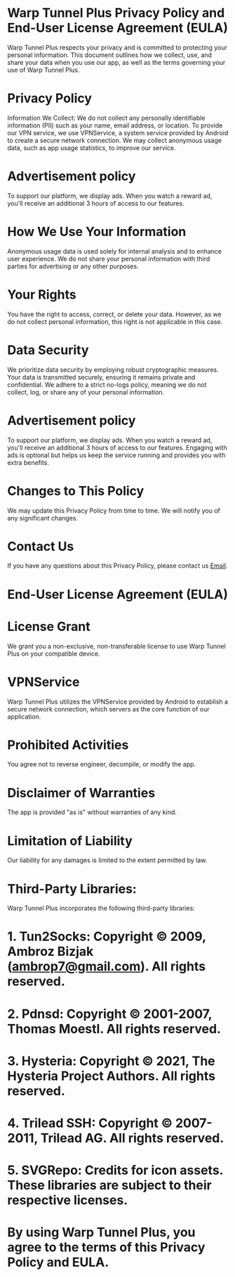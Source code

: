 # Warp Tunnel Plus Privacy Policy and End-User License Agreement (EULA)

Warp Tunnel Plus respects your privacy and is committed to protecting your personal information. This document outlines how we collect, use, and share your data when you use our app, as well as the terms governing your use of Warp Tunnel Plus.

# Privacy Policy

Information We Collect: We do not collect any personally identifiable information (PII) such as your name, email address, or location. To provide our VPN service, we use VPNService, a system service provided by Android to create a secure network connection. We may collect anonymous usage data, such as app usage statistics, to improve our service.

# Advertisement policy
To support our platform, we display ads. When you watch a reward ad, you'll receive an additional 3 hours of access to our features.
# How We Use Your Information

Anonymous usage data is used solely for internal analysis and to enhance user experience. We do not share your personal information with third parties for advertising or any other purposes.

# Your Rights

You have the right to access, correct, or delete your data. However, as we do not collect personal information, this right is not applicable in this case.

# Data Security

We prioritize data security by employing robust cryptographic measures. Your data is transmitted securely, ensuring it remains private and confidential. We adhere to a strict no-logs policy, meaning we do not collect, log, or share any of your personal information.

# Advertisement policy
To support our platform, we display ads. When you watch a reward ad, you'll receive an additional 3 hours of access to our features. Engaging with ads is optional but helps us keep the service running and provides you with extra benefits.

# Changes to This Policy

We may update this Privacy Policy from time to time. We will notify you of any significant changes.   

# Contact Us

If you have any questions about this Privacy Policy, please contact us [Email](mailto:btunnel084@gmail.com).  

# End-User License Agreement (EULA)

# License Grant

We grant you a non-exclusive, non-transferable license to use Warp Tunnel Plus on your compatible device.

# VPNService

Warp Tunnel Plus utilizes the VPNService provided by Android to establish a secure network connection, which servers as the core function of our application.

# Prohibited Activities 

You agree not to reverse engineer, decompile, or modify the app.

# Disclaimer of Warranties

The app is provided "as is" without warranties of any kind.

# Limitation of Liability

Our liability for any damages is limited to the extent permitted by law.
    
# Third-Party Libraries: 
Warp Tunnel Plus incorporates the following third-party libraries:

#  1. Tun2Socks: Copyright © 2009, Ambroz Bizjak (ambrop7@gmail.com). All rights reserved.

#  2. Pdnsd: Copyright © 2001-2007, Thomas Moestl. All rights reserved.

#  3. Hysteria: Copyright © 2021, The Hysteria Project Authors. All rights reserved.

#  4. Trilead SSH: Copyright © 2007-2011, Trilead AG. All rights reserved.

#  5. SVGRepo: Credits for icon assets. These libraries are subject to their respective licenses.

# By using Warp Tunnel Plus, you agree to the terms of this Privacy Policy and EULA.
